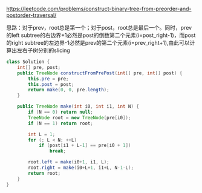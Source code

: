 https://leetcode.com/problems/construct-binary-tree-from-preorder-and-postorder-traversal/

思路：对于prev，root总是第一个；对于post，root总是最后一个。同时，prev的left subtree的右边界+1必然是post的倒数第二个元素(i=post_right-1)，而post的right subtree的左边界-1必然是prev的第二个元素(i=prev_right+1),由此可以计算出左右子树分别的slicing

```java
class Solution {
    int[] pre, post;
    public TreeNode constructFromPrePost(int[] pre, int[] post) {
        this.pre = pre;
        this.post = post;
        return make(0, 0, pre.length);
    }

    public TreeNode make(int i0, int i1, int N) {
        if (N == 0) return null;
        TreeNode root = new TreeNode(pre[i0]);
        if (N == 1) return root;

        int L = 1;
        for (; L < N; ++L)
            if (post[i1 + L-1] == pre[i0 + 1])
                break;

        root.left = make(i0+1, i1, L);
        root.right = make(i0+L+1, i1+L, N-1-L);
        return root;
    }
}
```